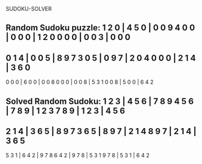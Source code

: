  SUDOKU-SOLVER

Random Sudoku puzzle:
1 2 0 | 4 5 0 | 0 0 9 
4 0 0 | 0 0 0 | 1 2 0 
0 0 0 | 0 0 3 | 0 0 0 
---------------------
0 1 4 | 0 0 5 | 8 9 7 
3 0 5 | 0 9 7 | 2 0 4 
0 0 0 | 2 1 4 | 3 6 0 
---------------------
0 0 0 | 6 0 0 | 0 0 8 
0 0 0 | 0 0 8 | 5 3 1 
0 0 8 | 5 0 0 | 6 4 2 

Solved Random Sudoku:
1 2 3 | 4 5 6 | 7 8 9 
4 5 6 | 7 8 9 | 1 2 3 
7 8 9 | 1 2 3 | 4 5 6 
---------------------
2 1 4 | 3 6 5 | 8 9 7 
3 6 5 | 8 9 7 | 2 1 4 
8 9 7 | 2 1 4 | 3 6 5 
---------------------
5 3 1 | 6 4 2 | 9 7 8 
6 4 2 | 9 7 8 | 5 3 1 
9 7 8 | 5 3 1 | 6 4 2 
